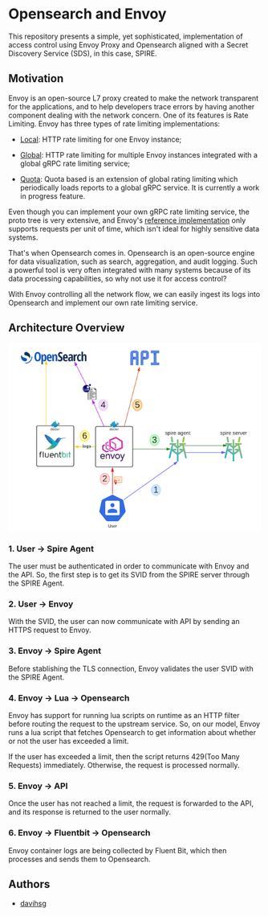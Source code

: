 # Opensearch and Envoy

This repository presents a simple, yet sophisticated, implementation of access control using Envoy Proxy and Opensearch aligned with a Secret Discovery Service (SDS), in this case, SPIRE.

## Motivation

Envoy is an open-source L7 proxy created to make the network transparent for the applications, and to help developers trace errors by having another component dealing with the network concern.
One of its features is Rate Limiting. Envoy has three types of rate limiting implementations:

- [Local](https://www.envoyproxy.io/docs/envoy/latest/intro/arch_overview/other_features/local_rate_limiting): HTTP rate limiting for one Envoy instance;

- [Global](https://www.envoyproxy.io/docs/envoy/latest/intro/arch_overview/other_features/global_rate_limiting): HTTP rate limiting for multiple Envoy instances integrated with a global gRPC rate limiting service;

- [Quota](https://www.envoyproxy.io/docs/envoy/latest/intro/arch_overview/other_features/global_rate_limiting#quota-based-rate-limiting): Quota based is an extension of global rating limiting which periodically loads reports to a global gRPC service. It is currently a work in progress feature.

Even though you can implement your own gRPC rate limiting service, the proto tree is very extensive, and Envoy's [reference implementation](https://github.com/envoyproxy/ratelimit) only supports requests per unit of time, which isn't ideal for highly sensitive data systems.

That's when Opensearch comes in. Opensearch is an open-source engine for data visualization, such as search, aggregation, and audit logging. Such a powerful tool is very often integrated with many systems because of its data processing capabilities, so why not use it for access control?

With Envoy controlling all the network flow, we can easily ingest its logs into Opensearch and implement our own rate limiting service.

## Architecture Overview

![architecture](https://github.com/davihsg/tcc/raw/main/assets/architecture.png)

### 1. User → Spire Agent
The user must be authenticated in order to communicate with Envoy and the API. So, the first step is to get its SVID from the SPIRE server through the SPIRE Agent.

### 2. User → Envoy
With the SVID, the user can now communicate with API by sending an HTTPS request to Envoy.

### 3. Envoy → Spire Agent
Before stablishing the TLS connection, Envoy validates the user SVID with the SPIRE Agent.

### 4. Envoy → Lua → Opensearch
Envoy has support for running lua scripts on runtime as an HTTP filter before routing the request to the upstream service. So, on our model, Envoy runs a lua script that fetches Opensearch to get information about whether or not the user has exceeded a limit.

If the user has exceeded a limit, then the script returns 429(Too Many Requests) immediately. Otherwise, the request is processed normally.

### 5. Envoy → API
Once the user has not reached a limit, the request is forwarded to the API, and its response is returned to the user normally.

### 6. Envoy → Fluentbit → Opensearch
Envoy container logs are being collected by Fluent Bit, which then processes and sends them to Opensearch.

## Authors

- [davihsg](https://github.com/davihsg)

